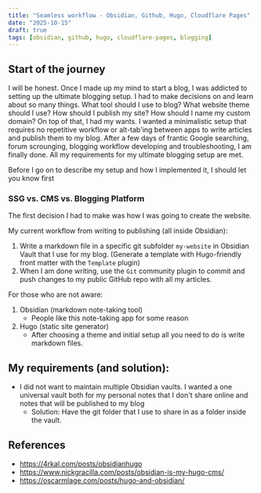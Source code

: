 ```yaml
---
title: "Seamless workflow - Obsidian, Github, Hugo, Cloudflare Pages"
date: "2025-10-15"
draft: true
tags: [obsidian, github, hugo, cloudflare-pages, blogging]
---
```


## Start of the journey

I will be honest. Once I made up my mind to start a blog, I was addicted to setting up the ultimate blogging setup. I had to make decisions on and learn about so many things. What tool should I use to blog? What website theme should I use? How should I publish my site?  How should I name my custom domain? On top of that, I had my wants. I wanted a minimalistic setup that requires no repetitive workflow or alt-tab'ing between apps to write articles and publish them to my blog. After a few days of frantic Google searching, forum scrounging, blogging workflow developing  and troubleshooting, I am finally done. All my requirements for my ultimate blogging setup are met.

Before I go on to describe my setup and how I implemented it, I should let you know first 

### SSG vs. CMS vs. Blogging Platform

The first decision I had to make was how I was going to create the website.

My current workflow from writing to publishing (all inside Obsidian):
1. Write a markdown file in a specific git subfolder `my-website` in Obsidian Vault that I use for my blog. (Generate a template with Hugo-friendly front matter with the `Template` plugin)
2. When I am done writing, use the `Git` community plugin to commit and push changes to my public GitHub repo with all my articles.

For those who are not aware:
1. Obsidian (markdown note-taking tool)
	- People like this note-taking app for some reason
2. Hugo (static site generator)
	- After choosing a theme and initial setup all you need to do is write markdown files.

My requirements (and solution):
- 
- I did not want to maintain multiple Obsidian vaults. I wanted a one universal vault both for my personal notes that I don't share online and notes that will be published to my blog
	- Solution: Have the git folder that I use to share in as a folder inside the vault.

## References
- https://4rkal.com/posts/obsidianhugo
- https://www.nickgracilla.com/posts/obsidian-is-my-hugo-cms/
- https://oscarmlage.com/posts/hugo-and-obsidian/